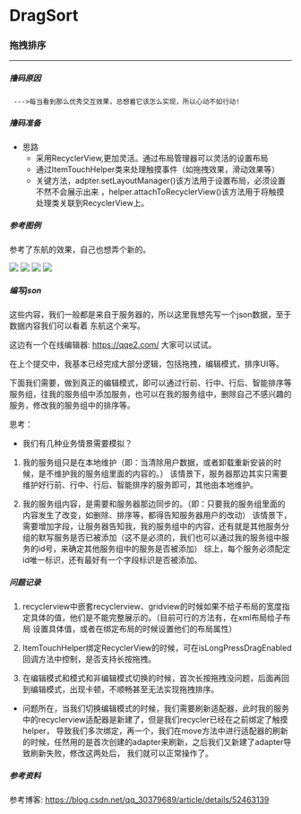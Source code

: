 # DragSort
### 拖拽排序
****
#####  撸码原因
     --->每当看到那么优秀交互效果，总想着它该怎么实现，所以心动不如行动!

#####  撸码准备
 * 思路
      * 采用RecyclerView,更加灵活。通过布局管理器可以灵活的设置布局
      * 通过ItemTouchHelper类来处理触摸事件（如拖拽效果，滑动效果等）
      * 关键方法，adpter.setLayoutManager()该方法用于设置布局，必须设置不然不会展示出来
        ，helper.attachToRecyclerView()该方法用于将触摸处理类关联到RecyclerView上。

##### 参考图例

 参考了东航的效果，自己也想弄个新的。

 <img src="app/src/main/assets/yangben1.png">

 <img src="app/src/main/assets/yangben2.png">

 <img src="app/src/main/assets/yangben3.png">

 <img src="app/src/main/assets/yangben4.png">

#####  编写json
  这些内容，我们一般都是来自于服务器的，所以这里我想先写一个json数据，至于数据内容我们可以看着
  东航这个来写。

  这边有一个在线编辑器: https://qqe2.com/
  大家可以试试。

  在上个提交中，我基本已经完成大部分逻辑，包括拖拽，编辑模式，排序UI等。

  下面我们需要，做到真正的编辑模式，即可以通过行前、行中、行后、智能排序等服务组，往我的服务组中添加服务，也可以在我的服务组中，删除自己不感兴趣的服务，修改我的服务组中的排序等。

  思考：
  * 我们有几种业务情景需要模拟？
  1. 我的服务组只是在本地维护（即：当清除用户数据，或者卸载重新安装的时候，是不维护我的服务组里面的内容的。）
  该情景下，服务器那边其实只需要维护好行前、行中、行后、智能排序的服务即可，其他由本地维护。

  2. 我的服务组内容，是需要和服务器那边同步的。（即：只要我的服务组里面的内容发生了改变，如删除、排序等，都得告知服务器用户的改动）
  该情景下，需要增加字段，让服务器告知我，我的服务组中的内容，还有就是其他服务分组的默写服务是否已被添加（这不是必须的，我们也可以通过我的服务组中服务的id号，来确定其他服务组中的服务是否被添加）
  综上，每个服务必须配定id唯一标识，还有最好有一个字段标识是否被添加。


#####  问题记录

   1. recyclerview中嵌套recyclerview、gridview的时候如果不给子布局的宽度指定具体的值，他们是不能完整展示的。（目前可行的方法有，在xml布局给子布局
   设置具体值，或者在绑定布局的时候设置他们的布局属性）

   2. ItemTouchHelper绑定RecyclerView的时候，可在isLongPressDragEnabled回调方法中控制，是否支持长按拖拽。

   3. 在编辑模式和模式和非编辑模式切换的时候，首次长按拖拽没问题，后面再回到编辑模式，出现卡顿，不顺畅甚至无法实现拖拽排序。

   - 问题所在，当我们切换编辑模式的时候，我们需要刷新适配器，此时我的服务中的recyclerview适配器是新建了，但是我们recycler已经在之前绑定了触摸helper，
   导致我们多次绑定，再一个，我们在move方法中进行适配器的刷新的时候，任然用的是首次创建的adapter来刷新，之后我们又新建了adapter导致刷新失败，修改这两处后，
   我们就可以正常操作了。



##### 参考资料
  参考博客: https://blog.csdn.net/qq_30379689/article/details/52463139


